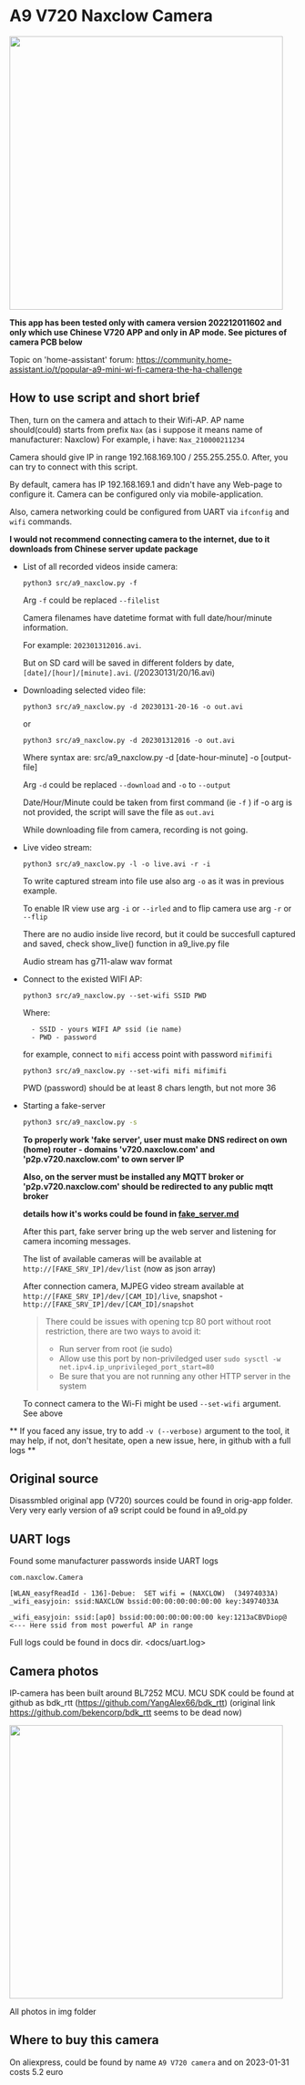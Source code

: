 # A9 V720 Naxclow Camera 

<img src="https://raw.githubusercontent.com/intx82/a9-v720/master/img/0.jpg" width=480px/>

**This app has been tested only with camera version 202212011602 and only which use Chinese V720 APP and only in AP mode. See pictures of camera PCB below**

Topic on 'home-assistant' forum: <a href="https://community.home-assistant.io/t/popular-a9-mini-wi-fi-camera-the-ha-challenge">https://community.home-assistant.io/t/popular-a9-mini-wi-fi-camera-the-ha-challenge</a>

## How to use script and short brief

Then, turn on the camera and attach to their Wifi-AP. AP name should(could) starts from prefix `Nax` (as i suppose it means name of manufacturer: Naxclow) For example, i have: `Nax_210000211234`

Camera should give IP in range 192.168.169.100 / 255.255.255.0. After, you can try to connect with this script. 

By default, camera has IP 192.168.169.1 and didn't have any Web-page to configure it. Camera can be configured only via mobile-application.

Also, camera networking could be configured from UART via `ifconfig` and `wifi` commands.

**I would not recommend connecting camera to the internet, due to it downloads from Chinese server update package**

- List of all recorded videos inside camera:
    ```
    python3 src/a9_naxclow.py -f
    ```

    Arg `-f` could be replaced `--filelist`

    Camera filenames have datetime format with full date/hour/minute information. 
    
    For example: `202301312016.avi`. 
    
    But on SD card will be saved in different folders by date, `[date]/[hour]/[minute].avi`. (/20230131/20/16.avi)

- Downloading selected video file:
    
    ```
    python3 src/a9_naxclow.py -d 20230131-20-16 -o out.avi
    ```

    or 

    ```
    python3 src/a9_naxclow.py -d 202301312016 -o out.avi
    ```

    Where syntax are:
        src/a9_naxclow.py -d [date-hour-minute] -o [output-file]

    Arg `-d` could be replaced `--download` and `-o` to `--output`

    Date/Hour/Minute could be taken from first command (ie `-f` )
    if -o arg is not provided, the script will save the file as `out.avi`

    While downloading file from camera, recording is not going.

- Live video stream:
    ```
    python3 src/a9_naxclow.py -l -o live.avi -r -i
    ```

    To write captured stream into file use also arg `-o` as it was in previous example.

    To enable IR view use arg `-i` or `--irled` and to flip camera use arg `-r` or `--flip`

    There are no audio inside live record, but it could be succesfull captured and saved, check show_live() function in a9_live.py file

    Audio stream has g711-alaw wav format
- Connect to the existed WIFI AP:
    ```
    python3 src/a9_naxclow.py --set-wifi SSID PWD
    ```
    Where: 
        
        - SSID - yours WIFI AP ssid (ie name)
        - PWD - password

    for example, connect to `mifi` access point with password `mifimifi`
    
    ```
    python3 src/a9_naxclow.py --set-wifi mifi mifimifi
    ```

    PWD (password) should be at least 8 chars length, but not more 36

- Starting a fake-server
    ```bash
    python3 src/a9_naxclow.py -s
    ```

    **To properly work 'fake server', user must make DNS redirect on own (home) router - domains 'v720.naxclow.com' and 'p2p.v720.naxclow.com' to own server IP**

    **Also, on the server must be installed any MQTT broker or 'p2p.v720.naxclow.com' should be redirected to any public mqtt broker**

    **details how it's works could be found in <a href="fake_server.md">fake_server.md</a>**

    After this part, fake server bring up the web server and listening for camera incoming messages.

    The list of available cameras will be available at `http://[FAKE_SRV_IP]/dev/list` (now as json array)

    After connection camera, MJPEG video stream available at `http://[FAKE_SRV_IP]/dev/[CAM_ID]/live`, snapshot - `http://[FAKE_SRV_IP]/dev/[CAM_ID]/snapshot`

    > There could be issues with opening tcp 80 port without root restriction, there are two ways to avoid it:
    >    - Run server from root (ie sudo)
    >    - Allow use this port by non-priviledged user `sudo sysctl -w net.ipv4.ip_unprivileged_port_start=80`
    >    - Be sure that you are not running any other HTTP server in the system

    To connect camera to the Wi-Fi might be used `--set-wifi` argument. See above

** If you faced any issue, try to add `-v (--verbose)` argument to the tool, it may help, if not, don't hesitate, open a new issue, here, in github with a full logs **

## Original source

Disassmbled original app (V720) sources could be found in orig-app folder. Very very early version of a9 script could be found in a9_old.py

## UART logs

Found some manufacturer passwords inside UART logs

```
com.naxclow.Camera

[WLAN_easyfReadId - 136]-Debue:  SET wifi = (NAXCLOW)  (34974033A) 
_wifi_easyjoin: ssid:NAXCLOW bssid:00:00:00:00:00:00 key:34974033A

_wifi_easyjoin: ssid:[ap0] bssid:00:00:00:00:00:00 key:1213aCBVDiop@  <--- Here ssid from most powerful AP in range

```
Full logs could be found in docs dir. <docs/uart.log>

## Camera photos

IP-camera has been built around BL7252 MCU. MCU SDK could be found at github as bdk_rtt (https://github.com/YangAlex66/bdk_rtt) (original link https://github.com/bekencorp/bdk_rtt seems to be dead now)

<img src="https://raw.githubusercontent.com/intx82/a9-v720/master/img/4.jpg" width=480px/>

All photos in img folder

## Where to buy this camera

On aliexpress, could be found by name `A9 V720 camera` and on 2023-01-31 costs 5.2 euro

